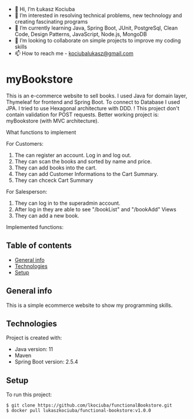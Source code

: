- 👋 Hi, I’m Łukasz Kociuba
- 👀 I’m interested in resolving technical problems, new technology and creating fascinating programs
- 🌱 I’m currently learning Java, Spring Boot, JUnit, PostgreSql, Clean Code, Design Patterns, JavaScript, Node.js, MongoDB
- 💞️ I’m looking to collaborate on simple projects to improve my coding skills
- 📫 How to reach me - kociubalukasz@gmail.com

# myBookstore
This is an e-commerce website to sell books. I used Java for domain layer, Thymeleaf for frontend and Spring Boot. 
To connect to Database I used JPA. I tried to use Hexagonal architecture with DDD.
! This project don't contain validation for POST requests. Better working project is: myBookstore (with MVC architecture).


What functions to implement

For Customers:
1. The can register an account. Log in and log out.
2. They can scan the books and sorted by name and price.
3. They can add books into the cart.
4. They can add Customer Informations to the Cart Summary.
5. They can chceck Cart Summary


For Salesperson:
1. They can log in to the superadmin account.
2. After log in they are able to see "/bookList" and "/bookAdd" Views
3. They can add a new book.

Implemented functions:


## Table of contents
* [General info](#general-info)
* [Technologies](#technologies)
* [Setup](#setup)

## General info
This is a simple ecommerce website to show my programming skills.
	
## Technologies
Project is created with:
* Java version: 11
* Maven
* Spring Boot version: 2.5.4
	
## Setup
To run this project:

```
$ git clone https://github.com/lkociuba/functionalBookstore.git
$ docker pull lukaszkociuba/functional-bookstore:v1.0.0
```
